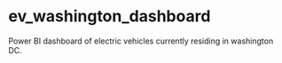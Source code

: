 # ev_washington_dashboard
Power BI dashboard of electric vehicles currently residing in washington DC.
